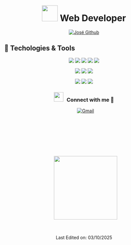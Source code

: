 
<h1 align="center"> <img src = "https://user-images.githubusercontent.com/63050133/156777293-72a6e681-2582-4a9d-ad92-09d1181d47c7.gif" width = 50px height=50px /> Web Developer</h1>
<p align="center">
<a href="https://github.com/JoseLuis21"><img src="https://readme-typing-svg.herokuapp.com?font=Lilita+One&size=35&pause=1000&center=true&vCenter=true&width=435&lines=%2B10++years+coding+experience;Always+learning+new+tech" alt="José Github" /></a>
</p>



## 🔧 Techologies & Tools

<p align="center">
  <img src="https://img.shields.io/badge/Lang-Golang-informational?style=for-the-badge&logo=go&logoColor=white&color=00ADD8" />
  <img src="https://img.shields.io/badge/Lang-PHP-informational?style=for-the-badge&logo=php&logoColor=white&color=777BB4" />
  <img src="https://img.shields.io/badge/Lang-JavaScript-informational?style=for-the-badge&logo=javascript&logoColor=white&color=F7DF1E" />
  <img src="https://img.shields.io/badge/Lang-TypeScript-informational?style=for-the-badge&logo=typescript&logoColor=white&color=3178C6" />
  <img src="https://img.shields.io/badge/Shell-Bash-informational?style=for-the-badge&logo=gnu-bash&logoColor=white&color=4EAA25" />
</p>

<p align="center">
  <img src="https://img.shields.io/badge/Tool-Git-informational?style=for-the-badge&logo=git&logoColor=white&color=F05032" />
  <img src="https://img.shields.io/badge/Tool-Docker-informational?style=for-the-badge&logo=docker&logoColor=white&color=2496ED" />
  <img src="https://img.shields.io/badge/Tool-AWS-informational?style=for-the-badge&logo=icloud&logoColor=white&color=232F3E" />
</p>

<p align="center">
  <img src="https://img.shields.io/badge/DB-MySQL-informational?style=for-the-badge&logo=mysql&logoColor=white&color=4479A1" />
  <img src="https://img.shields.io/badge/DB-PostgreSQL-informational?style=for-the-badge&logo=postgresql&logoColor=white&color=4169E1" />
  <img src="https://img.shields.io/badge/DB-MongoDB-informational?style=for-the-badge&logo=mongodb&logoColor=white&color=47A248" />
</p>

<h3 align="center" > <img src="https://media.giphy.com/media/iY8CRBdQXODJSCERIr/giphy.gif" width="30" height="30" style="margin-right: 10px;">Connect with me 🤝 </h3>



 <div align="center"  class="icons-social" style="margin-left: 10px; margin-bottom:50px;">
   <a href="mailto:josephluihs@gmail.com"><img alt="Gmail" title="José Gmail" src="https://img.shields.io/badge/Gmail-D14836?style=for-the-badge&logo=gmail&logoColor=white"></a>
</div>
<br/>
<br/>


 <div align="center"  class="icons-social" style="margin-left: 10px; margin-top:50px;">
<a href="https://github.com/JoseLuis21/github-readme-stats">
  <img height=200 align="center" src="https://github-readme-stats.vercel.app/api?username=joseluis21&show_icons=true&theme=dracula" />
</a>
  </div>
  <br/>
  <br/>

<p align="center">
Last Edited on: 03/10/2025
</p>

